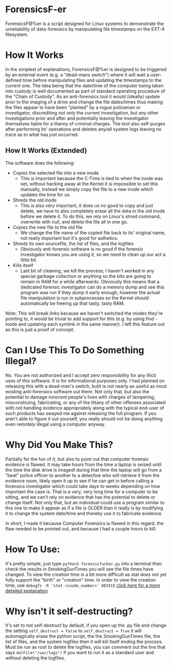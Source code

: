 # ForensicsF-er
ForensicsF@%er is a script designed for Linux systems to demonstrate the unreliability of data-forensics by manipulating file timestamps on the EXT-4 filesystem.

# How It Works
In the simplest of explanations, ForensicsF@%er is designed to be triggered by an external event (e.g. a "dead-mans switch") where it will wait a user-defined time before manipulating files and updating the timestamps to the current one. The idea being that the date/time of the computer being taken into custody is well documented as part of standard operating procedure of the "Chain of Custody". As an anti-forensics tool it would (ideally) update prior to the imaging of a drive and change the file dates/times thus making the files appear to have been "planted" by a rogue policeman or investigator, discrediting not only the current investigation, but any other investigations prior and after and potentially leaving the investigator themselves liable for a litanny of criminal charges. The tool also self-purges after performing its' operations and deletes any/all system logs leaving no trace as to what has just occurred.

## How It Works (Extended)
The software does the following:
* Copies the selected file into a new inode
  * This is important because the C-Time is tied to when the inode was set, without hacking away at the Kernel it is impossible to set this manually, instead we simply copy the file to a new inode which updates the time for us.
* Shreds the old inode
  * This is also very important, it does us no good to copy and just delete, we have to also completely erase all the data in the old inode before we delete it. To do this, we rely on Linux's shred command, overwrite with null, and delete the file all in one go.
* Copies the new file to the old file
  * We change the file name of the copied file back to its' original name, not really important but it's good for asthetics.
* Shreds its own sourcefile, the list of files, and the logfiles
  * Obviously anti-forensic software is no good if the forensic investigator knows you are using it, so we need to clean up our act a little bit.
* Kills itself
  * Last bit of cleaning, we kill the process; I haven't worked in any special garbage collection or anything so the bits are going to remain in RAM for a while afterwards. Obviously this means that a dedicated forensic investigator can do a memory dump and see this program was run if they dump it early enough, however the actual file manipulation is run in subprocesses so the Kernel *should* automatically be freeing up that tasty, tasty RAM.

Note: This will break links because we haven't switched the inodes they're pointing to, it would be trivial to add support for this (e.g. by using find -inode and updating each symlink in the same manner). I left this feature out as this is just a proof of concept.

# Can I Use This To Do Something Illegal?
No. You are not authorized and I accept zero responsibility for any illicit uses of this software. It is for informational purposes only. I had planned on releasing this with a dead-man's switch, butit is not nearly as useful as most existing anti-forensics software out there. Not only that, but also the potential to damage innocent people's lives with charges of tampering, misconstruing, fabricating, or any of the littany of other offenses associated with not handling evidence appropriately along with the typical end-user of such products has swayed me against releasing the full program. If you aren't able to figure it out yourself, you really should not be doing anything even remotely illegal using a computer anyway.

# Why Did You Make This?
Partially for the fun of it, but also to point out that computer forensic evidence is flawed. It may take hours from the time a laptop is seized until the time the disk drive is imagedl during that time the laptop will go from a "beat" police officer to another to a detective who will retrieve it from the evidence room, likely open it up to see if he can get in before calling a forensics investigator which could take days to weeks depending on how important the case is. That is a very, very long time for a computer to be sitting, and we can't rely on evidence that has the potential to delete or change itself. Not only that, but an individual could use a program similar to this one to make it appear as if a file is OLDER than it really is by modifying it to change the system date/time and thereby use it to fabricate evidence.

In short, I made it because Computer Forensics is flawed in this regard, the flaw needed to be pointed out, and because I had a couple hours to kill.

# How To Use:
It's pretty simple, just type `python3 forensicfucker.py` into a terminal then check the results in SmokingGunTimes you will see the file times have changed. To view the creation time is a bit more difficult as stat does not yet fully support the "birth" or "creation" time. In order to view the creation time, use `debugfs -R 'stat <inode_number>' DEVICE` [click here for a more detailed explanation](https://unix.stackexchange.com/questions/50177/birth-is-empty-on-ext4/50184#50184)

# Why isn't it self-destructing?
It's set to not self-destruct by default, if you open up the .py file and change the setting `self_destruct = False` to `self_destruct = True` it will automagically erase the python script, the the SmokingGunTimes file, the list of files, and the system logfiles then it will kill itself ending the process. Must be run as root to delete the logfiles, you can comment out the line that says `delFile("/var/logs")` if you want to run it as a standard user and without deleting the logfiles.

